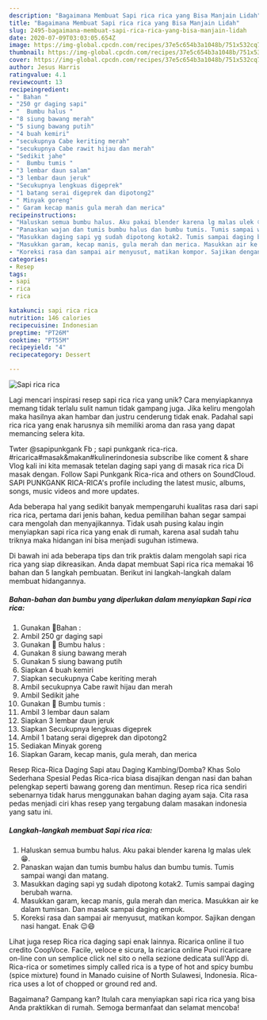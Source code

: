 ```yaml
---
description: "Bagaimana Membuat Sapi rica rica yang Bisa Manjain Lidah"
title: "Bagaimana Membuat Sapi rica rica yang Bisa Manjain Lidah"
slug: 2495-bagaimana-membuat-sapi-rica-rica-yang-bisa-manjain-lidah
date: 2020-07-09T03:03:05.654Z
image: https://img-global.cpcdn.com/recipes/37e5c654b3a1048b/751x532cq70/sapi-rica-rica-foto-resep-utama.jpg
thumbnail: https://img-global.cpcdn.com/recipes/37e5c654b3a1048b/751x532cq70/sapi-rica-rica-foto-resep-utama.jpg
cover: https://img-global.cpcdn.com/recipes/37e5c654b3a1048b/751x532cq70/sapi-rica-rica-foto-resep-utama.jpg
author: Jesus Harris
ratingvalue: 4.1
reviewcount: 13
recipeingredient:
- " Bahan "
- "250 gr daging sapi"
- "  Bumbu halus "
- "8 siung bawang merah"
- "5 siung bawang putih"
- "4 buah kemiri"
- "secukupnya Cabe keriting merah"
- "secukupnya Cabe rawit hijau dan merah"
- "Sedikit jahe"
- "  Bumbu tumis "
- "3 lembar daun salam"
- "3 lembar daun jeruk"
- "Secukupnya lengkuas digeprek"
- "1 batang serai digeprek dan dipotong2"
- " Minyak goreng"
- " Garam kecap manis gula merah dan merica"
recipeinstructions:
- "Haluskan semua bumbu halus. Aku pakai blender karena lg malas ulek 😁."
- "Panaskan wajan dan tumis bumbu halus dan bumbu tumis. Tumis sampai wangi dan matang."
- "Masukkan daging sapi yg sudah dipotong kotak2. Tumis sampai daging berubah warna."
- "Masukkan garam, kecap manis, gula merah dan merica. Masukkan air ke dalam tumisan. Dan masak sampai daging empuk."
- "Koreksi rasa dan sampai air menyusut, matikan kompor. Sajikan dengan nasi hangat. Enak 😉😄"
categories:
- Resep
tags:
- sapi
- rica
- rica

katakunci: sapi rica rica 
nutrition: 146 calories
recipecuisine: Indonesian
preptime: "PT26M"
cooktime: "PT55M"
recipeyield: "4"
recipecategory: Dessert

---
```



![Sapi rica rica](https://img-global.cpcdn.com/recipes/37e5c654b3a1048b/751x532cq70/sapi-rica-rica-foto-resep-utama.jpg)

Lagi mencari inspirasi resep sapi rica rica yang unik? Cara menyiapkannya memang tidak terlalu sulit namun tidak gampang juga. Jika keliru mengolah maka hasilnya akan hambar dan justru cenderung tidak enak. Padahal sapi rica rica yang enak harusnya sih memiliki aroma dan rasa yang dapat memancing selera kita.

Twter @sapipunkgank Fb ; sapi punkgank rica-rica. #ricarica#masak&amp;makan#kulinerindonesia subscribe like coment &amp; share Vlog kali ini kita memasak tetelan daging sapi yang di masak rica rica Di masak dengan. Follow Sapi Punkgank Rica-rica and others on SoundCloud. SAPI PUNKGANK RICA-RICA&#39;s profile including the latest music, albums, songs, music videos and more updates.

Ada beberapa hal yang sedikit banyak mempengaruhi kualitas rasa dari sapi rica rica, pertama dari jenis bahan, kedua pemilihan bahan segar sampai cara mengolah dan menyajikannya. Tidak usah pusing kalau ingin menyiapkan sapi rica rica yang enak di rumah, karena asal sudah tahu triknya maka hidangan ini bisa menjadi suguhan istimewa.


Di bawah ini ada beberapa tips dan trik praktis dalam mengolah sapi rica rica yang siap dikreasikan. Anda dapat membuat Sapi rica rica memakai 16 bahan dan 5 langkah pembuatan. Berikut ini langkah-langkah dalam membuat hidangannya.

<!--inarticleads1-->

##### Bahan-bahan dan bumbu yang diperlukan dalam menyiapkan Sapi rica rica:

1. Gunakan  🌲Bahan :
1. Ambil 250 gr daging sapi
1. Gunakan  🌲 Bumbu halus :
1. Gunakan 8 siung bawang merah
1. Gunakan 5 siung bawang putih
1. Siapkan 4 buah kemiri
1. Siapkan secukupnya Cabe keriting merah
1. Ambil secukupnya Cabe rawit hijau dan merah
1. Ambil Sedikit jahe
1. Gunakan  🌲 Bumbu tumis :
1. Ambil 3 lembar daun salam
1. Siapkan 3 lembar daun jeruk
1. Siapkan Secukupnya lengkuas digeprek
1. Ambil 1 batang serai digeprek dan dipotong2
1. Sediakan  Minyak goreng
1. Siapkan  Garam, kecap manis, gula merah, dan merica


Resep Rica-Rica Daging Sapi atau Daging Kambing/Domba? Khas Solo Sederhana Spesial Pedas Rica-rica biasa disajikan dengan nasi dan bahan pelengkap seperti bawang goreng dan mentimun. Resep rica rica sendiri sebenarnya tidak harus menggunakan bahan daging ayam saja. Cita rasa pedas menjadi ciri khas resep yang tergabung dalam masakan indonesia yang satu ini. 

<!--inarticleads2-->

##### Langkah-langkah membuat Sapi rica rica:

1. Haluskan semua bumbu halus. Aku pakai blender karena lg malas ulek 😁.
1. Panaskan wajan dan tumis bumbu halus dan bumbu tumis. Tumis sampai wangi dan matang.
1. Masukkan daging sapi yg sudah dipotong kotak2. Tumis sampai daging berubah warna.
1. Masukkan garam, kecap manis, gula merah dan merica. Masukkan air ke dalam tumisan. Dan masak sampai daging empuk.
1. Koreksi rasa dan sampai air menyusut, matikan kompor. Sajikan dengan nasi hangat. Enak 😉😄


Lihat juga resep Rica rica daging sapi enak lainnya. Ricarica online il tuo credito CoopVoce. Facile, veloce e sicura, la ricarica online Puoi ricaricare on-line con un semplice click nel sito o nella sezione dedicata sull&#39;App di. Rica-rica or sometimes simply called rica is a type of hot and spicy bumbu (spice mixture) found in Manado cuisine of North Sulawesi, Indonesia. Rica-rica uses a lot of chopped or ground red and. 

Bagaimana? Gampang kan? Itulah cara menyiapkan sapi rica rica yang bisa Anda praktikkan di rumah. Semoga bermanfaat dan selamat mencoba!
